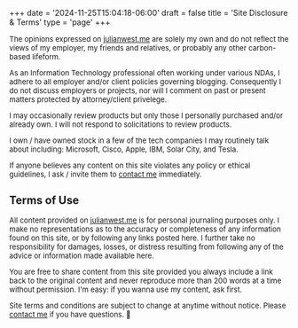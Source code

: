 +++
date = '2024-11-25T15:04:18-06:00'
draft = false
title = 'Site Disclosure & Terms'
type = 'page'
+++

<div style="font-size: 13px;">
The opinions expressed on <a href="https://julianwest.me">julianwest.me</a> are solely my own and do not reflect the views of my employer, my friends and relatives, or probably any other carbon-based lifeform.<br />

As an Information Technology professional often working under various NDAs, I adhere to all employer and/or client policies governing blogging. Consequently I do not discuss employers or projects, nor will I comment on past or present matters protected by attorney/client privelege. <br />

I may occasionally review products but only those I personally purchased and/or already own. I will not respond to solicitations to review products.<br />

I own / have owned stock in a few of the tech companies I may routinely talk about including: Microsoft, Cisco, Apple, IBM, Solar City, and Tesla.<br />

If anyone believes any content on this site violates any policy or ethical guidelines, I ask / invite them to <a href="mailto:%77%65%73%74%2E%6A%75%6C%69%61%6E%40%67%6D%61%69%6C%2E%63%6F%6D">contact me</a> immediately. <br />

## Terms of Use

All content provided on <a href="https://julianwest.me">julianwest.me</a> is for personal journaling purposes only. I make no representations as to the accuracy or completeness of any information found on this site, or by following any links posted here. I further take no responsibility for damages, losses, or distress resulting from following any of the advice or information made available here. </lawyerspeak-mode>  

You are free to share content from this site provided you always include a link back to the original content and never reproduce more than 200 words at a time without permission. I'm easy: if you wanna use my content, ask first.  

Site terms and conditions are subject to change at anytime without notice. Please <a href="mailto:%77%65%73%74%2E%6A%75%6C%69%61%6E%40%67%6D%61%69%6C%2E%63%6F%6D">contact me</a> if you have questions. 🙂
</div>
